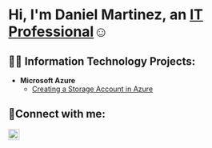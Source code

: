 <h1>Hi, I'm Daniel Martinez, an <a href="https://linkedin.com/in/Josh">IT Professional</a>☺</h1>

<h2>👨‍💻 Information Technology Projects:</h2>





- <b>Microsoft Azure</b>
  - [Creating a Storage Account in Azure](https://github.com/danielmart222/Creating-storageaccount)


<h2>🤳Connect with me:</h2>

[<img align="left" alt="Josh | LinkedIn" width="22px" src="https://cdn.jsdelivr.net/npm/simple-icons@v3/icons/linkedin.svg" />][linkedin]

[linkedin]: https://linkedin.com/in/Josh

